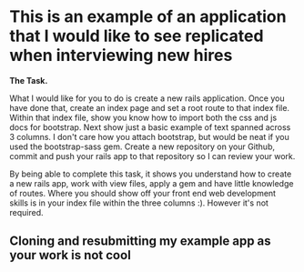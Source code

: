 This is an example of an application that I would like to see replicated when interviewing new hires
==================
**The Task.**

What I would like for you to do is create a new rails application. Once you have done that, create an index page and set a root route to that index file. Within that index file, show you know how to  import both the css and js docs for bootstrap. Next show just a basic example of text spanned across 3 columns. I don't care how you attach bootstrap, but would be neat if you used the bootstrap-sass gem. Create a new repository on your Github, commit and push your rails app to that repository so I can review your work.

By being able to complete this task, it shows you understand how to create a new rails app, work with view files, apply a gem and have little knowledge of routes.
Where you should show off your front end web development skills is in your index file within the three columns :). However it's not required.

Cloning and resubmitting my example app as your work is not cool
-----------------






